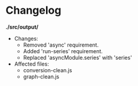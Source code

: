 # Changelog

**./src/output/**
* Changes:
	* Removed 'async' requirement.
	* Added 'run-series' requirement.
	* Replaced 'asyncModule.series' with 'series'
* Affected files:
	* conversion-clean.js
	* graph-clean.js
